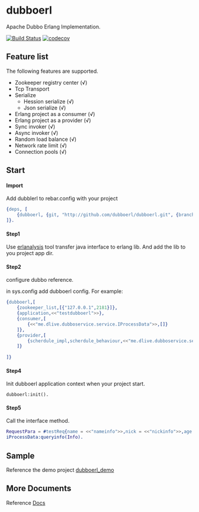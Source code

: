 dubboerl
=====
Apache Dubbo Erlang Implementation.

[![Build Status](https://travis-ci.org/dubboerl/dubboerl.svg?branch=master)](https://travis-ci.org/dubboerl/dubboerl)
[![codecov](https://codecov.io/gh/dubboerl/dubboerl/branch/master/graph/badge.svg)](https://codecov.io/gh/dubboerl/dubboerl)

Feature list
-----
The following features are supported.

* Zookeeper registry center (√)
* Tcp Transport
* Serialize
	* Hession serialize (√)
	* Json serialize (√)
* Erlang project as a consumer (√)
* Erlang project as a provider (√)
* Sync invoker (√)
* Async invoker (√)
* Random load balance (√)
* Network rate limit (√)
* Connection pools (√)

Start
-----

#### Import

Add dubblerl to rebar.config with your project
```erlang
{deps, [
    {dubboerl, {git, "http://github.com/dubboerl/dubboerl.git", {branch, "master"}}}
]}.
```

#### Step1

Use [erlanalysis](https://github.com/dubboerl/erlanalysis) tool transfer java interface to erlang lib. And add the lib to you project app dir.

#### Step2

configure dubbo reference.

in sys.config add dubboerl config. 
For example:
```erlang
{dubboerl,[
	{zookeeper_list,[{"127.0.0.1",2181}]},
	{application,<<"testdubboerl">>},
	{consumer,[
		{<<"me.dlive.dubboservice.service.IProcessData">>,[]}
	]},
	{provider,[
		{scherdule_impl,scherdule_behaviour,<<"me.dlive.dubboservice.service.Scherdule">>,[]}
	]}
	
]}
```

#### Step4
Init dubboerl application context when your project start.

	dubboerl:init().

#### Step5
Call the interface method.

```erlang
RequestPara = #testReq{name = <<"nameinfo">>,nick = <<"nickinfo">>,age = 10},
iProcessData:queryinfo(Info).
```

Sample
------
Reference the demo project [dubboerl_demo](https://github.com/dubboerl/dubboerl_demo)

More Documents
------
Reference [Docs](docs/index.md)

